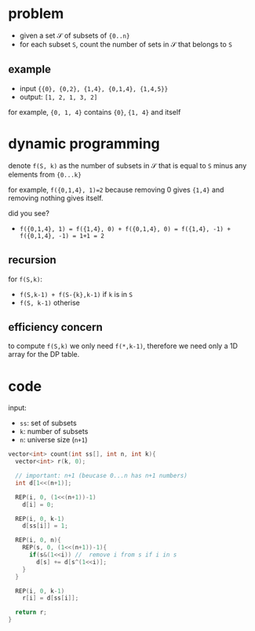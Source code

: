 # problem

- given a set $`\mathcal{S}`$ of subsets of `{0..n}`
- for each subset `S`, count the number of sets in $`\mathcal{S}`$ that belongs to `S`

## example

- input `{{0}, {0,2}, {1,4}, {0,1,4}, {1,4,5}}`
- output: `[1, 2, 1, 3, 2]`

for example, `{0, 1, 4}` contains `{0}`, `{1, 4}` and itself

# dynamic programming

denote `f(S, k)` as the number of subsets in $`\mathcal{S}`$ that is equal to `S` minus any elements from `{0...k}`

for example, `f({0,1,4}, 1)=2` because removing 0 gives `{1,4}` and removing nothing gives itself. 

did you see?

- `f({0,1,4}, 1) = f({1,4}, 0) + f({0,1,4}, 0) = f({1,4}, -1) + f({0,1,4}, -1) = 1+1 = 2`

## recursion

for `f(S,k)`:

- `f(S,k-1) + f(S-{k},k-1)` if `k` is in `S`
- `f(S, k-1)` otherise

## efficiency concern

to compute `f(S,k)` we only need `f(*,k-1)`, therefore we need only a 1D array for the DP table.

# code

input: 

- `ss`: set of subsets
- `k`: number of subsets
- `n`: universe size (`n+1`)

```c++
vector<int> count(int ss[], int n, int k){
  vector<int> r(k, 0);

  // important: n+1 (beucase 0...n has n+1 numbers)
  int d[1<<(n+1)];

  REP(i, 0, (1<<(n+1))-1)
    d[i] = 0;

  REP(i, 0, k-1)
    d[ss[i]] = 1;

  REP(i, 0, n){
    REP(s, 0, (1<<(n+1))-1){
      if(s&(1<<i)) //  remove i from s if i in s
        d[s] += d[s^(1<<i)];
    }
  }

  REP(i, 0, k-1)
    r[i] = d[ss[i]];

  return r;
}
```